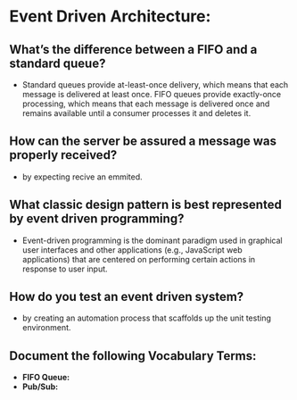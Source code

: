 # Event Driven Architecture:


 ## What’s the difference between a FIFO and a standard queue?
   - Standard queues provide at-least-once delivery, which means that each message is delivered at least once. FIFO queues provide exactly-once processing, which means that each message is delivered once and remains available until a consumer processes it and deletes it.
## How can the server be assured a message was properly received?
   - by expecting recive an emmited.
## What classic design pattern is best represented by event driven programming?
  - Event-driven programming is the dominant paradigm used in graphical user interfaces and other applications (e.g., JavaScript web applications) that are centered on performing certain actions in response to user input.
## How do you test an event driven system?
  - by creating an automation process that scaffolds up the unit testing environment.
 
 
 
 ## Document the following Vocabulary Terms:
 - **FIFO Queue:**
 - **Pub/Sub:**

